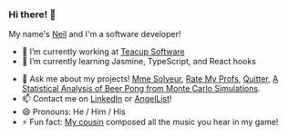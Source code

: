### Hi there! 👋

My name's [Neil](https://frosty-fermi-9f5bdd.netlify.app/index.html) and I'm a software developer!

- 🔭 I’m currently working at [Teacup Software](https://www.teacupsoftware.com/)
- 🌱 I’m currently learning Jasmine, TypeScript, and React hooks 
<!-- - 👯 In collaboration with [Jon Ortiz](https://github.com/JortzFromSchool), [George Tsimis](https://github.com/GGMU1986), and [Matteo Rossant](https://github.com/MRossant). -->
<!-- - 🤔 I’m looking for help with ... -->
- 💬 Ask me about my projects! [Mme Solveur](https://neilywitches.github.io/Madame-Solveur/), [Rate My Profs](https://rate-my-profs.herokuapp.com/#/), [Quitter](https://quittr.herokuapp.com/#/), [A Statistical Analysis of Beer Pong from Monte Carlo Simulations](https://github.com/NeilyWitches/Beer-Pong-Monte-Carlo/blob/master/beer%20pong.pdf).
- 📫 Contact me on [LinkedIn](https://www.linkedin.com/in/neil-pandya-610588187/) or [AngelList](https://angel.co/u/neil-pandya-1)!  
- 😄 Pronouns: He / Him / His
- ⚡ Fun fact: [My cousin](https://soundcloud.com/obliviga) composed all the music you hear in my game!
